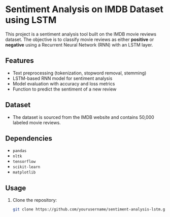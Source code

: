 # Sentiment Analysis on IMDB Dataset using LSTM

This project is a sentiment analysis tool built on the IMDB movie reviews dataset. The objective is to classify movie reviews as either **positive** or **negative** using a Recurrent Neural Network (RNN) with an LSTM layer.

## Features
- Text preprocessing (tokenization, stopword removal, stemming)
- LSTM-based RNN model for sentiment analysis
- Model evaluation with accuracy and loss metrics
- Function to predict the sentiment of a new review

## Dataset
- The dataset is sourced from the IMDB website and contains 50,000 labeled movie reviews.

## Dependencies
- `pandas`
- `nltk`
- `tensorflow`
- `scikit-learn`
- `matplotlib`

## Usage

1. Clone the repository:
   ```bash
   git clone https://github.com/yourusername/sentiment-analysis-lstm.git